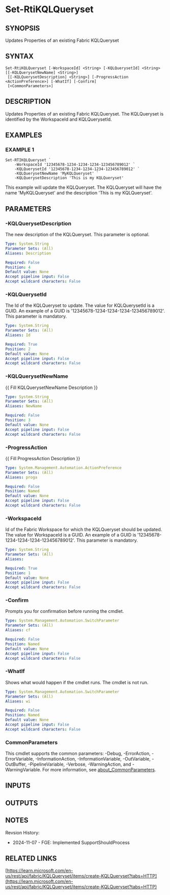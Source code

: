 # Set-RtiKQLQueryset

## SYNOPSIS
Updates Properties of an existing Fabric KQLQueryset

## SYNTAX

```
Set-RtiKQLQueryset [-WorkspaceId] <String> [-KQLQuerysetId] <String> [[-KQLQuerysetNewName] <String>]
 [[-KQLQuerysetDescription] <String>] [-ProgressAction <ActionPreference>] [-WhatIf] [-Confirm]
 [<CommonParameters>]
```

## DESCRIPTION
Updates Properties of an existing Fabric KQLQueryset.
The KQLQueryset is identified by 
the WorkspaceId and KQLQuerysetId.

## EXAMPLES

### EXAMPLE 1
```
Set-RTIKQLQueryset `
    -WorkspaceId '12345678-1234-1234-1234-123456789012' `
    -KQLQuerysetId '12345678-1234-1234-1234-123456789012' `
    -KQLQuerysetNewName 'MyKQLQueryset' `
    -KQLQuerysetDescription 'This is my KQLQueryset'
```

This example will update the KQLQueryset.
The KQLQueryset will have the name 'MyKQLQueryset'
and the description 'This is my KQLQueryset'.

## PARAMETERS

### -KQLQuerysetDescription
The new description of the KQLQueryset.
This parameter is optional.

```yaml
Type: System.String
Parameter Sets: (All)
Aliases: Description

Required: False
Position: 4
Default value: None
Accept pipeline input: False
Accept wildcard characters: False
```

### -KQLQuerysetId
The Id of the KQLQueryset to update.
The value for KQLQuerysetId is a GUID.
An example of a GUID is '12345678-1234-1234-1234-123456789012'.
This parameter is mandatory.

```yaml
Type: System.String
Parameter Sets: (All)
Aliases: Id

Required: True
Position: 2
Default value: None
Accept pipeline input: False
Accept wildcard characters: False
```

### -KQLQuerysetNewName
{{ Fill KQLQuerysetNewName Description }}

```yaml
Type: System.String
Parameter Sets: (All)
Aliases: NewName

Required: False
Position: 3
Default value: None
Accept pipeline input: False
Accept wildcard characters: False
```

### -ProgressAction
{{ Fill ProgressAction Description }}

```yaml
Type: System.Management.Automation.ActionPreference
Parameter Sets: (All)
Aliases: proga

Required: False
Position: Named
Default value: None
Accept pipeline input: False
Accept wildcard characters: False
```

### -WorkspaceId
Id of the Fabric Workspace for which the KQLQueryset should be updated.
The value for WorkspaceId is a GUID. 
An example of a GUID is '12345678-1234-1234-1234-123456789012'.
This parameter is mandatory.

```yaml
Type: System.String
Parameter Sets: (All)
Aliases:

Required: True
Position: 1
Default value: None
Accept pipeline input: False
Accept wildcard characters: False
```

### -Confirm
Prompts you for confirmation before running the cmdlet.

```yaml
Type: System.Management.Automation.SwitchParameter
Parameter Sets: (All)
Aliases: cf

Required: False
Position: Named
Default value: None
Accept pipeline input: False
Accept wildcard characters: False
```

### -WhatIf
Shows what would happen if the cmdlet runs.
The cmdlet is not run.

```yaml
Type: System.Management.Automation.SwitchParameter
Parameter Sets: (All)
Aliases: wi

Required: False
Position: Named
Default value: None
Accept pipeline input: False
Accept wildcard characters: False
```

### CommonParameters
This cmdlet supports the common parameters: -Debug, -ErrorAction, -ErrorVariable, -InformationAction, -InformationVariable, -OutVariable, -OutBuffer, -PipelineVariable, -Verbose, -WarningAction, and -WarningVariable. For more information, see [about_CommonParameters](http://go.microsoft.com/fwlink/?LinkID=113216).

## INPUTS

## OUTPUTS

## NOTES
Revsion History:

- 2024-11-07 - FGE: Implemented SupportShouldProcess

## RELATED LINKS

[https://learn.microsoft.com/en-us/rest/api/fabric/KQLQueryset/items/create-KQLQueryset?tabs=HTTP](https://learn.microsoft.com/en-us/rest/api/fabric/KQLQueryset/items/create-KQLQueryset?tabs=HTTP)

